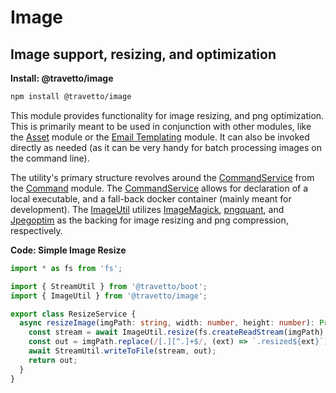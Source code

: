 <!-- This file was generated by the framweork and should not be modified directly -->
<!-- Please modify https://github.com/travetto/travetto/tree/master/module/image/DOCS.js and execute "npm run docs" to rebuild -->
# Image
## Image support, resizing, and optimization

**Install: @travetto/image**
```bash
npm install @travetto/image
```

This module provides functionality for image resizing, and png optimization. This is primarily meant to be used in conjunction with other modules, like the [Asset](https://github.com/travetto/travetto/tree/master/module/asset#readme "Modular library for storing and retrieving binary assets") module or the [Email Templating](https://github.com/travetto/travetto/tree/master/module/email-template#readme "Email templating module") module. It can also be invoked directly as needed (as it can be very handy for batch processing images on the command line).

The utility's primary structure revolves around the [CommandService](https://github.com/travetto/travetto/tree/master/module/command/src/command.ts#L11) from the [Command](https://github.com/travetto/travetto/tree/master/module/command#readme "Support for executing complex commands at runtime.") module.  The [CommandService](https://github.com/travetto/travetto/tree/master/module/command/src/command.ts#L11)  allows for declaration of a local executable, and a fall-back docker container (mainly meant for development).  The [ImageUtil](https://github.com/travetto/travetto/tree/master/module/image/src/util.ts#L30) utilizes [ImageMagick](https://imagemagick.org/index.php), [pngquant](https://pngquant.org/), and  [Jpegoptim](https://github.com/tjko/jpegoptim) as the backing for image resizing and png compression, respectively.

**Code: Simple Image Resize**
```typescript
import * as fs from 'fs';

import { StreamUtil } from '@travetto/boot';
import { ImageUtil } from '@travetto/image';

export class ResizeService {
  async resizeImage(imgPath: string, width: number, height: number): Promise<string> {
    const stream = await ImageUtil.resize(fs.createReadStream(imgPath), { w: width, h: height });
    const out = imgPath.replace(/[.][^.]+$/, (ext) => `.resized${ext}`);
    await StreamUtil.writeToFile(stream, out);
    return out;
  }
}
```

